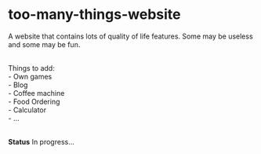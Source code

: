 # too-many-things-website
A website that contains lots of quality of life features. Some may be useless and some may be fun. <br> <br>

Things to add: <br>
    - Own games <br>
    - Blog <br>
    - Coffee machine <br>
    - Food Ordering <br>
    - Calculator <br>
    - ...
    <br> <br>

**Status** In progress...